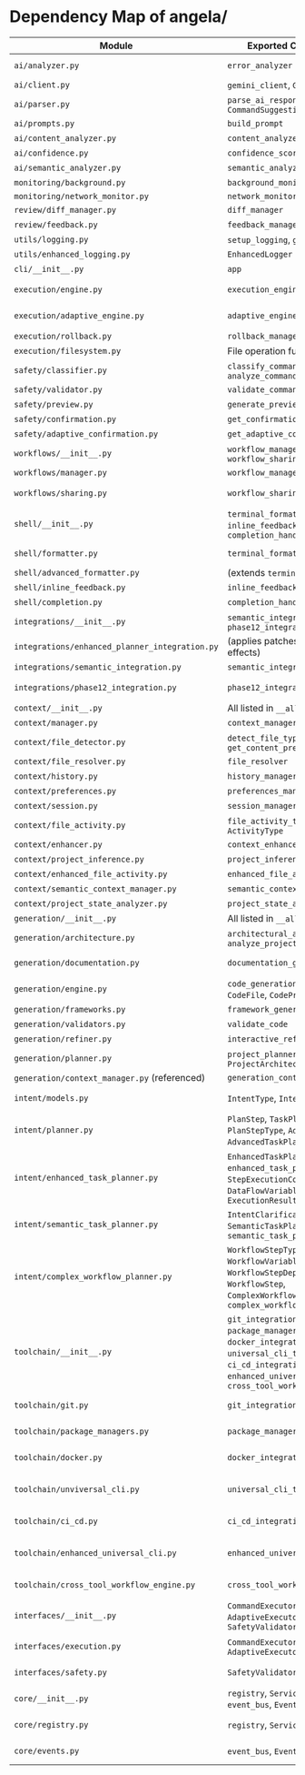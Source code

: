 # Dependency Map of angela/

| Module | Exported Components | Imported By |
|--------|---------------------|------------|
| `ai/analyzer.py` | `error_analyzer` | `execution/error_recovery.py`, `monitoring/notification_handler.py` |
| `ai/client.py` | `gemini_client`, `GeminiRequest` | Multiple modules throughout the application |
| `ai/parser.py` | `parse_ai_response`, `CommandSuggestion` | Orchestrator modules, CLI modules |
| `ai/prompts.py` | `build_prompt` | Multiple modules that interact with AI |
| `ai/content_analyzer.py` | `content_analyzer` | Context modules, CLI modules |
| `ai/confidence.py` | `confidence_scorer` | Execution modules, orchestrator |
| `ai/semantic_analyzer.py` | `semantic_analyzer` | Enhanced prompt modules, context modules |
| `monitoring/background.py` | `background_monitor` | Application initialization, CLI modules |
| `monitoring/network_monitor.py` | `network_monitor` | `background.py` |
| `review/diff_manager.py` | `diff_manager` | `feedback.py`, code modification modules |
| `review/feedback.py` | `feedback_manager` | CLI modules, orchestration |
| `utils/logging.py` | `setup_logging`, `get_logger` | Almost every module |
| `utils/enhanced_logging.py` | `EnhancedLogger` | Currently used as a fallback option |
| `cli/__init__.py` | `app` | `__main__.py`, application entry points |
| `execution/engine.py` | `execution_engine` | `adaptive_engine.py`, `orchestrator.py`, CLI modules |
| `execution/adaptive_engine.py` | `adaptive_engine` | `orchestrator.py`, higher-level execution modules |
| `execution/rollback.py` | `rollback_manager` | CLI rollback commands, filesystem operations |
| `execution/filesystem.py` | File operation functions | CLI file commands, execution modules |
| `safety/classifier.py` | `classify_command_risk`, `analyze_command_impact` | `check_command_safety`, adaptive engines |
| `safety/validator.py` | `validate_command_safety` | `check_command_safety`, safety checks |
| `safety/preview.py` | `generate_preview` | `check_command_safety`, confirmation handlers |
| `safety/confirmation.py` | `get_confirmation` | `check_command_safety`, CLI modules |
| `safety/adaptive_confirmation.py` | `get_adaptive_confirmation` | Adaptive execution engines, CLI modules |
| `workflows/__init__.py` | `workflow_manager`, `workflow_sharing_manager` | CLI modules, orchestration modules |
| `workflows/manager.py` | `workflow_manager` | `workflows/__init__.py`, CLI modules |
| `workflows/sharing.py` | `workflow_sharing_manager` | `workflows/__init__.py`, CLI workflow commands |
| `shell/__init__.py` | `terminal_formatter`, `inline_feedback`, `completion_handler` | Execution modules, CLI modules, orchestrator |
| `shell/formatter.py` | `terminal_formatter` | `shell/__init__.py`, `shell/advanced_formatter.py` |
| `shell/advanced_formatter.py` | (extends `terminal_formatter`) | Loaded by `shell/__init__.py` |
| `shell/inline_feedback.py` | `inline_feedback` | `shell/__init__.py`, CLI modules |
| `shell/completion.py` | `completion_handler` | `shell/__init__.py`, CLI modules |
| `integrations/__init__.py` | `semantic_integration`, `phase12_integration` | Modules that need these specific integrations |
| `integrations/enhanced_planner_integration.py` | (applies patches via side effects) | Loaded during application initialization |
| `integrations/semantic_integration.py` | `semantic_integration` | `integrations/__init__.py`, context modules |
| `integrations/phase12_integration.py` | `phase12_integration` | `integrations/__init__.py`, orchestration modules |
| `context/__init__.py` | All listed in `__all__` | Application-wide modules |
| `context/manager.py` | `context_manager` | Many core modules, orchestration |
| `context/file_detector.py` | `detect_file_type`, `get_content_preview` | File operations, content analysis |
| `context/file_resolver.py` | `file_resolver` | CLI file commands, path resolution |
| `context/history.py` | `history_manager` | Command suggestions, error recovery |
| `context/preferences.py` | `preferences_manager` | Confirmation handlers, session management |
| `context/session.py` | `session_manager` | File operations, context tracking |
| `context/file_activity.py` | `file_activity_tracker`, `ActivityType` | Activity monitoring, semantic analysis |
| `context/enhancer.py` | `context_enhancer` | Project awareness, AI integration |
| `context/project_inference.py` | `project_inference` | Project detection, code generation |
| `context/enhanced_file_activity.py` | `enhanced_file_activity_tracker` | Code-aware operations |
| `context/semantic_context_manager.py` | `semantic_context_manager` | AI interactions, code understanding |
| `context/project_state_analyzer.py` | `project_state_analyzer` | Project monitoring, suggestions |
| `generation/__init__.py` | All listed in `__all__` | Application-wide modules |
| `generation/architecture.py` | `architectural_analyzer`, `analyze_project_architecture` | Code structure analysis use cases |
| `generation/documentation.py` | `documentation_generator` | CLI documentation commands, project operations |
| `generation/engine.py` | `code_generation_engine`, `CodeFile`, `CodeProject` | Code generation use cases, CLI commands |
| `generation/frameworks.py` | `framework_generator` | Project scaffolding, templating systems |
| `generation/validators.py` | `validate_code` | Code generation, quality checking |
| `generation/refiner.py` | `interactive_refiner` | Interactive code improvement workflows |
| `generation/planner.py` | `project_planner`, `ProjectArchitecture` | Project scaffolding, architecture design |
| `generation/context_manager.py` (referenced) | `generation_context_manager` | Code generation modules |
| `intent/models.py` | `IntentType`, `Intent`, `ActionPlan` | `intent/planner.py`, `orchestrator.py`, CLI modules |
| `intent/planner.py` | `PlanStep`, `TaskPlan`, `PlanStepType`, `AdvancedPlanStep`, `AdvancedTaskPlan`, `task_planner` | `intent/enhanced_task_planner.py`, `execution/engine.py`, `execution/adaptive_engine.py` |
| `intent/enhanced_task_planner.py` | `EnhancedTaskPlanner`, `enhanced_task_planner`, `StepExecutionContext`, `DataFlowVariable`, `ExecutionResult` | `intent/semantic_task_planner.py`, `intent/complex_workflow_planner.py`, `integrations/enhanced_planner_integration.py` |
| `intent/semantic_task_planner.py` | `IntentClarification`, `SemanticTaskPlanner`, `semantic_task_planner` | `orchestrator.py`, CLI command modules, `integrations/semantic_integration.py` |
| `intent/complex_workflow_planner.py` | `WorkflowStepType`, `WorkflowVariable`, `WorkflowStepDependency`, `WorkflowStep`, `ComplexWorkflowPlan`, `complex_workflow_planner` | `workflows/manager.py`, `cli/workflows.py`, orchestration modules |
| `toolchain/__init__.py` | `git_integration`, `package_manager_integration`, `docker_integration`, `universal_cli_translator`, `ci_cd_integration`, `enhanced_universal_cli`, `cross_tool_workflow_engine` | `angela/__init__.py` (init_application), CLI modules |
| `toolchain/git.py` | `git_integration` | `toolchain/__init__.py`, generation modules, project-related operations |
| `toolchain/package_managers.py` | `package_manager_integration` | `toolchain/__init__.py`, generation modules, project dependency management |
| `toolchain/docker.py` | `docker_integration` | `toolchain/__init__.py`, `angela/__init__.py` (initialization), CLI docker commands |
| `toolchain/unviversal_cli.py` | `universal_cli_translator` | `toolchain/__init__.py`, `toolchain/enhanced_universal_cli.py`, orchestration modules |
| `toolchain/ci_cd.py` | `ci_cd_integration` | `toolchain/__init__.py`, generation modules, CI/CD workflows |
| `toolchain/enhanced_universal_cli.py` | `enhanced_universal_cli` | `toolchain/__init__.py`, `toolchain/cross_tool_workflow_engine.py`, orchestration modules |
| `toolchain/cross_tool_workflow_engine.py` | `cross_tool_workflow_engine` | `toolchain/__init__.py`, workflow modules, CLI workflow commands |
| `interfaces/__init__.py` | `CommandExecutor`, `AdaptiveExecutor`, `SafetyValidator` | Implementation classes throughout the application |
| `interfaces/execution.py` | `CommandExecutor`, `AdaptiveExecutor` | `interfaces/__init__.py`, concrete executor implementations |
| `interfaces/safety.py` | `SafetyValidator` | `interfaces/__init__.py`, concrete safety validator implementations |
| `core/__init__.py` | `registry`, `ServiceRegistry`, `event_bus`, `EventBus` | Application-wide for dependency and event management |
| `core/registry.py` | `registry`, `ServiceRegistry` | `core/__init__.py`, dependency resolution throughout app |
| `core/events.py` | `event_bus`, `EventBus` | `core/__init__.py`, event-based communication throughout app |
